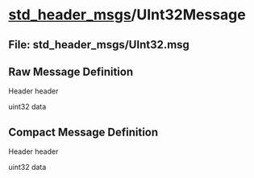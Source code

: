 # [std_header_msgs](../README.md)/UInt32Message #

## File: std_header_msgs/UInt32.msg
## Raw Message Definition
  
Header header  
  
uint32 data  


## Compact Message Definition
  
Header header  
  
uint32 data  
